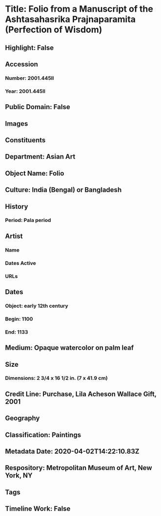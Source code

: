 # Title: Folio from a Manuscript of the Ashtasahasrika Prajnaparamita (Perfection of Wisdom)
## Highlight: False
## Accession
### Number: 2001.445ll
### Year: 2001.445ll
## Public Domain: False
## Images
## Constituents
## Department: Asian Art
## Object Name: Folio
## Culture: India (Bengal) or Bangladesh
## History
### Period: Pala period
## Artist
### Name
### Dates Active
### URLs
## Dates
### Object: early 12th century
### Begin: 1100
### End: 1133
## Medium: Opaque watercolor on palm leaf
## Size
### Dimensions: 2 3/4 x 16 1/2 in. (7 x 41.9 cm)
## Credit Line: Purchase, Lila Acheson Wallace Gift, 2001
## Geography
## Classification: Paintings
## Metadata Date: 2020-04-02T14:22:10.83Z
## Respository: Metropolitan Museum of Art, New York, NY
## Tags
## Timeline Work: False